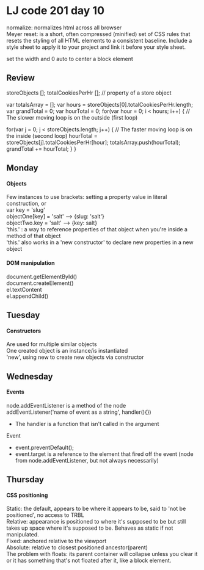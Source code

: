 # LJ code 201 day 10

normalize: normalizes html across all browser  
Meyer reset: is a short, often compressed (minified) set of CSS rules that resets the styling of all HTML elements to a consistent baseline. Include a style sheet to apply it to your project and link it before your style sheet.  

set the width and 0 auto to center a block element
## Review
storeObjects [];
totalCookiesPerHr []; // property of a store object

var totalsArray = [];
var hours = storeObjects[0].totalCookiesPerHr.length;
var grandTotal = 0;
var hourTotal = 0;
for(var hour = 0; i < hours; i++) { // The slower moving loop is on the outside (first loop)

  for(var j = 0; j < storeObjects.length; j++) { // The faster moving loop is on the inside (second loop)
    hourTotal = storeObjects[j].totalCookiesPerHr[hour];
    totalsArray.push(hourTotal);
    grandTotal += hourTotal;
  }
}

## Monday
#### Objects  
Few instances to use brackets: setting a property value in literal construction, or  
var key = 'slug'  
objectOne[key] = 'salt' --> {slug: 'salt'}  
objectTwo.key = 'salt' --> {key: salt}  
'this.' : a way to reference properties of that object when you're inside a method of that object  
'this.' also works in a 'new constructor' to declare new properties in a new object  

#### DOM manipulation
document.getElementById()  
document.createElement()  
el.textContent  
el.appendChild()  

## Tuesday
#### Constructors
Are used for multiple similar objects  
One created object is an instance/is instantiated  
'new', using new to create new objects via constructor  

## Wednesday
#### Events
node.addEventListener is a method of the node  
addEventListener('name of event as a string', handler(){})  
- The handler is a function that isn't called in the argument  

Event  
- event.preventDefault();  
- event.target is a reference to the element that fired off the event (node from node.addEventListener, but not always necessarily)  

## Thursday
#### CSS positioning
Static: the default, appears to be where it appears to be, said to 'not be positioned', no access to TRBL  
Relative: appearance is positioned to where it's supposed to be but still takes up space where it's supposed to be. Behaves as static if not manipulated.   
Fixed: anchored relative to the viewport  
Absolute: relative to closest positioned ancestor(parent)  
The problem with floats: its parent container will collapse unless you clear it or it has something that's not floated after it, like a block element.  
